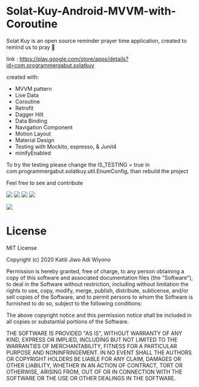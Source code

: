 # Solat-Kuy-Android-MVVM-with-Coroutine

Solat Kuy is an open source reminder prayer time application, created to remind us to pray 🌙

link : https://play.google.com/store/apps/details?id=com.programmergabut.solatkuy

created with: 
- MVVM pattern 
- Live Data 
- Coroutine
- Retrofit 
- Dagger Hilt
- Data Binding
- Navigation Component
- Motion Layout
- Material Design 
- Testing with Mockito, espresso, & Junit4
- minifyEnabled

To try the testing please change the IS_TESTING = true in com.programmergabut.solatkuy.util.EnumConfig, than rebuild the project

Feel free to see and contribute

![](https://firebasestorage.googleapis.com/v0/b/personalwebsite-cbad4.appspot.com/o/screenshoot%2FScreenshot_20201214-151910_Solat%20Kuy.jpg?alt=media&token=b7857cf8-c9b5-4862-a770-c9a55bfaa427)
![](https://firebasestorage.googleapis.com/v0/b/personalwebsite-cbad4.appspot.com/o/screenshoot%2FScreenshot_20201214-151955_Solat%20Kuy.jpg?alt=media&token=d36ec4d5-3439-46a9-8d1f-06bc9f2a1106)
![](https://firebasestorage.googleapis.com/v0/b/personalwebsite-cbad4.appspot.com/o/screenshoot%2FScreenshot_20201214-152006_Solat%20Kuy.jpg?alt=media&token=0bcd1429-e7d5-4813-b1de-fcd52c9f627a)
![](https://firebasestorage.googleapis.com/v0/b/personalwebsite-cbad4.appspot.com/o/screenshoot%2FScreenshot_20201214-152020_Solat%20Kuy.jpg?alt=media&token=f6ebb668-fca3-4d2f-ac15-052e899f6f54)


![](https://camo.githubusercontent.com/e1459518188f17c1fa6a30570ca5d21530975f9e/68747470733a2f2f646576656c6f7065722e616e64726f69642e636f6d2f746f7069632f6c69627261726965732f6172636869746563747572652f696d616765732f66696e616c2d6172636869746563747572652e706e67)

# License
MIT License

Copyright (c) 2020 Katili Jiwo Adi Wiyono

Permission is hereby granted, free of charge, to any person obtaining a copy
of this software and associated documentation files (the "Software"), to deal
in the Software without restriction, including without limitation the rights
to use, copy, modify, merge, publish, distribute, sublicense, and/or sell
copies of the Software, and to permit persons to whom the Software is
furnished to do so, subject to the following conditions:

The above copyright notice and this permission notice shall be included in all
copies or substantial portions of the Software.

THE SOFTWARE IS PROVIDED "AS IS", WITHOUT WARRANTY OF ANY KIND, EXPRESS OR
IMPLIED, INCLUDING BUT NOT LIMITED TO THE WARRANTIES OF MERCHANTABILITY,
FITNESS FOR A PARTICULAR PURPOSE AND NONINFRINGEMENT. IN NO EVENT SHALL THE
AUTHORS OR COPYRIGHT HOLDERS BE LIABLE FOR ANY CLAIM, DAMAGES OR OTHER
LIABILITY, WHETHER IN AN ACTION OF CONTRACT, TORT OR OTHERWISE, ARISING FROM,
OUT OF OR IN CONNECTION WITH THE SOFTWARE OR THE USE OR OTHER DEALINGS IN THE
SOFTWARE.
